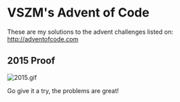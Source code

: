 # VSZM's Advent of Code

These are my solutions to the advent challenges listed on:
http://adventofcode.com

## 2015 Proof

![2015.gif](2015.gif)


Go give it a try, the problems are great!
